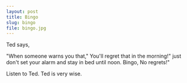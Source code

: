 ```yaml
---
layout: post
title: Bingo
slug: bingo
file: bingo.jpg
---
```


Ted says,

"When someone warns you that," You'll regret that in the morning!" just don't set your alarm and stay in bed until noon. Bingo, No regrets!"

Listen to Ted.
Ted is very wise.